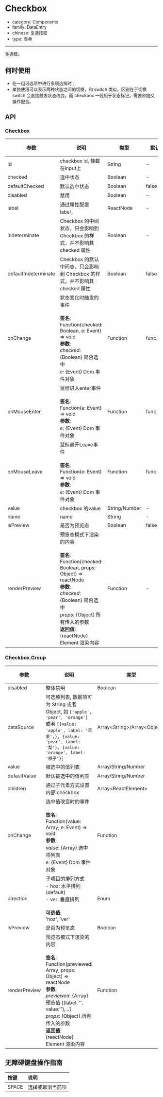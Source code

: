 # Checkbox

-   category: Components
-   family: DataEntry
-   chinese: 复选按钮
-   type: 表单

---

多选框。

## 何时使用

-   在一组可选项中进行多项选择时；
-   单独使用可以表示两种状态之间的切换，和 switch 类似。区别在于切换 switch 会直接触发状态改变，而 checkbox 一般用于状态标记，需要和提交操作配合。

## API

### Checkbox

| 参数                   | 说明                                                                                                                                                                                                    | 类型            | 默认值       | 版本支持 |
| -------------------- | ----------------------------------------------------------------------------------------------------------------------------------------------------------------------------------------------------- | ------------- | --------- | ---- |
| id                   | checkbox id, 挂载在input上                                                                                                                                                                                | String        | -         |      |
| checked              | 选中状态                                                                                                                                                                                                  | Boolean       | -         |      |
| defaultChecked       | 默认选中状态                                                                                                                                                                                                | Boolean       | false     |      |
| disabled             | 禁用                                                                                                                                                                                                    | Boolean       | -         |      |
| label                | 通过属性配置label，                                                                                                                                                                                          | ReactNode     | -         |      |
| indeterminate        | Checkbox 的中间状态，只会影响到 Checkbox 的样式，并不影响其 checked 属性                                                                                                                                                    | Boolean       | -         |      |
| defaultIndeterminate | Checkbox 的默认中间态，只会影响到 Checkbox 的样式，并不影响其 checked 属性                                                                                                                                                   | Boolean       | false     |      |
| onChange             | 状态变化时触发的事件<br><br>**签名**:<br>Function(checked: Boolean, e: Event) => void<br>**参数**:<br>_checked_: {Boolean} 是否选中<br>_e_: {Event} Dom 事件对象                                                            | Function      | func.noop |      |
| onMouseEnter         | 鼠标进入enter事件<br><br>**签名**:<br>Function(e: Event) => void<br>**参数**:<br>_e_: {Event} Dom 事件对象                                                                                                          | Function      | func.noop |      |
| onMouseLeave         | 鼠标离开Leave事件<br><br>**签名**:<br>Function(e: Event) => void<br>**参数**:<br>_e_: {Event} Dom 事件对象                                                                                                          | Function      | func.noop |      |
| value                | checkbox 的value                                                                                                                                                                                       | String/Number | -         |      |
| name                 | name                                                                                                                                                                                                  | String        | -         |      |
| isPreview            | 是否为预览态                                                                                                                                                                                                | Boolean       | false     | 1.19 |
| renderPreview        | 预览态模式下渲染的内容<br><br>**签名**:<br>Function(checked: Boolean, props: Object) => reactNode<br>**参数**:<br>_checked_: {Boolean} 是否选中<br>_props_: {Object} 所有传入的参数<br>**返回值**:<br>{reactNode} Element 渲染内容<br> | Function      | -         | 1.19 |

### Checkbox.Group

| 参数            | 说明                                                                                                                                                                                                                               | 类型                                | 默认值      | 版本支持 |
| ------------- | -------------------------------------------------------------------------------------------------------------------------------------------------------------------------------------------------------------------------------- | --------------------------------- | -------- | ---- |
| disabled      | 整体禁用                                                                                                                                                                                                                             | Boolean                           | -        |      |
| dataSource    | 可选项列表, 数据项可为 String 或者 Object, 如 `['apple', 'pear', 'orange']` 或者 `[{value: 'apple', label: '苹果',}, {value: 'pear', label: '梨'}, {value: 'orange', label: '橙子'}]`                                                                | Array&lt;String>/Array&lt;Object> | \[]      |      |
| value         | 被选中的值列表                                                                                                                                                                                                                          | Array/String/Number               | -        |      |
| defaultValue  | 默认被选中的值列表                                                                                                                                                                                                                        | Array/String/Number               | -        |      |
| children      | 通过子元素方式设置内部 checkbox                                                                                                                                                                                                             | Array&lt;ReactElement>            | -        |      |
| onChange      | 选中值改变时的事件<br><br>**签名**:<br>Function(value: Array, e: Event) => void<br>**参数**:<br>_value_: {Array} 选中项列表<br>_e_: {Event} Dom 事件对象                                                                                               | Function                          | () => {} |      |
| direction     | 子项目的排列方式<br>- hoz: 水平排列 (default)<br>- ver: 垂直排列<br><br>**可选值**:<br>'hoz', 'ver'                                                                                                                                                 | Enum                              | 'hoz'    |      |
| isPreview     | 是否为预览态                                                                                                                                                                                                                           | Boolean                           | false    | 1.19 |
| renderPreview | 预览态模式下渲染的内容<br><br>**签名**:<br>Function(previewed: Array, props: Object) => reactNode<br>**参数**:<br>_previewed_: {Array} 预览值 [{label: '', value:''},...]<br>_props_: {Object} 所有传入的参数<br>**返回值**:<br>{reactNode} Element 渲染内容<br> | Function                          | -        | 1.19 |

## 无障碍键盘操作指南

| 按键    | 说明       |
| :---- | :------- |
| SPACE | 选择或取消当前项 |
